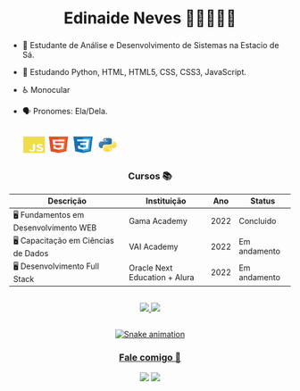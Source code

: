 <h1 align="center">Edinaide Neves  🏳️‍🌈👩🏿‍🎓    
<h3 align="center"></h3>

- 🌱 Estudante de Análise e Desenvolvimento de Sistemas na Estacio de Sá.
- 📖 Estudando Python, HTML, HTML5, CSS, CSS3, JavaScript.
- ♿ Monocular
- 🗣 Pronomes: Ela/Dela.

  <div style="display: inline_block"><br>
  <img align="center" alt="Rafa-Js" height="30" width="40" src="https://raw.githubusercontent.com/devicons/devicon/master/icons/javascript/javascript-plain.svg">
  <img align="center" alt="Rafa-HTML" height="30" width="40" src="https://raw.githubusercontent.com/devicons/devicon/master/icons/html5/html5-original.svg">
  <img align="center" alt="Rafa-CSS" height="30" width="40" src="https://raw.githubusercontent.com/devicons/devicon/master/icons/css3/css3-original.svg">
  <img align="center" alt="Rafa-Python" height="30" width="40" src="https://raw.githubusercontent.com/devicons/devicon/master/icons/python/python-original.svg">
</div>

<div align="center">

##
### Cursos 📚


Descrição   | Instituição   | Ano | Status
--------- | --------- | ------ | ------
🖥️ Fundamentos em Desenvolvimento WEB | Gama Academy | 2022 | Concluido
🖥️ Capacitação em Ciências de Dados | VAI Academy | 2022 | Em andamento
🖥️ Desenvolvimento Full Stack | Oracle Next Education + Alura| 2022 | Em andamento




##

<div align="center">
  <a href="https://github.com/edinaide">
  <img height="180em" src="https://github-readme-stats.vercel.app/api?username=edinaide&show_icons=true&theme=dracula&include_all_commits=true&count_private=true"/>
  <img height="180em" src="https://github-readme-stats.vercel.app/api/top-langs/?username=edinaide&layout=compact&langs_count=7&theme=dracula"/>
</div>

##


![Snake animation](https://github.com/edinaide/edinaide/blob/output/github-contribution-grid-snake.svg)





### Fale comigo 💬
 <div> 
 <a href="https://www.linkedin.com/in/edinaide-neves/" target="_blank"><img src="https://img.shields.io/badge/-LinkedIn-%230077B5?style=for-the-badge&logo=linkedin&logoColor=white" target="_blank"></a> 
  <a href = "mailto:edinaideneves@hotmail.com"><img src="https://img.shields.io/badge/Microsoft_Outlook-0078D4?style=for-the-badge&logo=microsoft-outlook&logoColor=white"></a>
